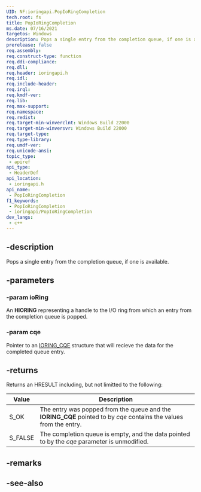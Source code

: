 ```yaml
---
UID: NF:ioringapi.PopIoRingCompletion
tech.root: fs
title: PopIoRingCompletion
ms.date: 07/16/2021
targetos: Windows
description: Pops a single entry from the completion queue, if one is available. 
prerelease: false
req.assembly: 
req.construct-type: function
req.ddi-compliance: 
req.dll: 
req.header: ioringapi.h
req.idl: 
req.include-header: 
req.irql: 
req.kmdf-ver: 
req.lib: 
req.max-support: 
req.namespace: 
req.redist: 
req.target-min-winverclnt: Windows Build 22000 
req.target-min-winversvr: Windows Build 22000
req.target-type: 
req.type-library: 
req.umdf-ver: 
req.unicode-ansi: 
topic_type:
 - apiref
api_type:
 - HeaderDef
api_location:
 - ioringapi.h
api_name:
 - PopIoRingCompletion
f1_keywords:
 - PopIoRingCompletion
 - ioringapi/PopIoRingCompletion
dev_langs:
 - c++
---
```


## -description

Pops a single entry from the completion queue, if one is available. 

## -parameters

### -param ioRing

An **HIORING** representing a handle to the I/O ring from which an entry from the completion queue is popped.

### -param cqe

Pointer to an [IORING_CQE](ns-ioringapi-ioring_cqe.md) structure that will recieve the data for the completed queue entry.

## -returns

Returns an HRESULT including, but not limitted to the following:

| Value | Description |
|-------|-------------|
| S_OK  | The entry was popped from the queue and the **IORING_CQE** pointed to by *cqe* contains the values from the entry. |
| S_FALSE | The completion queue is empty, and the data pointed to by the *cqe* parameter is unmodified. |

## -remarks

## -see-also

